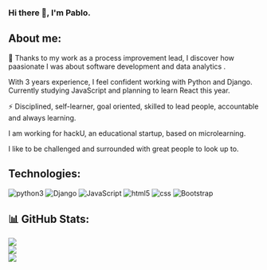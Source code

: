 ### Hi there 👋, I'm Pablo.

## About me:

 🔭 Thanks to my work as a process improvement lead, I discover how paasionate I was about software development and data analytics .

With 3 years experience, I feel confident working with Python and Django. Currently studying JavaScript and planning to learn React this year.

⚡ Disciplined, self-learner, goal oriented, skilled to lead people, accountable and always learning.

I am working for hackU, an educational startup, based on microlearning.

I like to be challenged and surrounded with great people to look up to.

## Technologies:

![python3](https://user-images.githubusercontent.com/81442833/191164332-7605d5c7-27c2-4ee3-bbba-bc8e7789025c.svg)
![Django](https://img.shields.io/badge/django-%23092E20.svg?style=for-the-badge&logo=django&logoColor=white)
![JavaScript](https://img.shields.io/badge/javascript-%23323330.svg?style=for-the-badge&logo=javascript&logoColor=%23F7DF1E)
![html5](https://user-images.githubusercontent.com/81442833/191164359-6d37be6d-7c34-4878-b895-38af681a5164.svg)
![css](https://user-images.githubusercontent.com/81442833/191164376-a5aa6827-6016-4f6f-8eb1-fdf2fcf968eb.svg)
![Bootstrap](https://img.shields.io/badge/bootstrap-%23563D7C.svg?style=for-the-badge&logo=bootstrap&logoColor=white)


## 📊 GitHub Stats:
![](https://github-readme-stats.vercel.app/api?username=pablocalderon9408&theme=tokyonight&hide_border=false&include_all_commits=false&count_private=false)<br/>
![](https://github-readme-streak-stats.herokuapp.com/?user=pablocalderon9408&theme=tokyonight&hide_border=false)<br/>
![](https://github-readme-stats.vercel.app/api/top-langs/?username=pablocalderon9408&theme=tokyonight&hide_border=false&include_all_commits=false&count_private=false&layout=compact)
